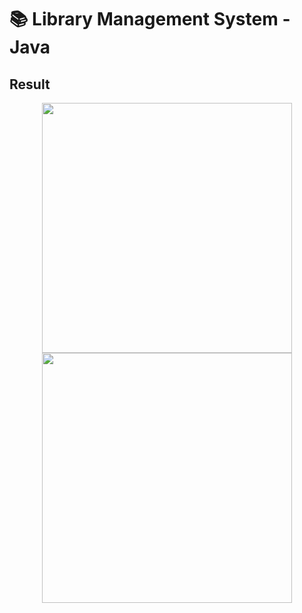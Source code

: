 # 📚 Library Management System -Java

## Result
<p align="middle">
   <img src="../main/images/interface.JPG" width="400"/>
   <img src="../main/images/interface2.JPG" width="400"/>
</p>   
